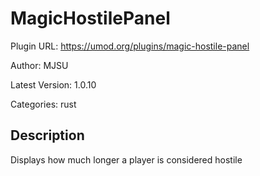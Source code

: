 # MagicHostilePanel

Plugin URL: https://umod.org/plugins/magic-hostile-panel

Author: MJSU

Latest Version: 1.0.10

Categories: rust

## Description

Displays how much longer a player is considered hostile

